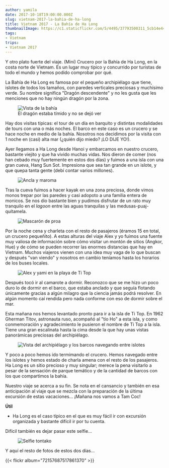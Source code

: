 ```yaml
---
author: yamila
date: 2017-10-18T19:00:00.000Z
slug: vietnam-2017-la-bahia-de-ha-long
title: Vietnam 2017 - La Bahía de Ha Long
thumbnailImage: https://c1.staticflickr.com/5/4495/37793500311_5cb14e4482_b.jpg
tags:
- Vietnam
trips:
- Vietnam 2017
---
```


Y otro plato fuerte del viaje. (Mini) Crucero por la Bahía de Ha Long, en la costa norte de Vietnam. Es un lugar muy típico y concurrido por turistas de todo el mundo y hemos podido comprobar por qué.

<!--more-->

La Bahía de Ha Long es famosa por el pequeño archipiélago que tiene, islotes de todos los tamaños, con paredes verticales preciosas y muchísimo verde. Su nombre significa "Dragón descendente" y no les gusta que les menciones que no hay ningún dragón por la zona.

<figure>
<img src="https://farm5.staticflickr.com/4495/37535245930_149ff902d0_c.jpg" alt="Vista de la bahía" />
<figcaption>El dragón estaba tímido y no se dejó ver</figcaption>
</figure>

Hay dos visitas típicas: el tour de un día en barquito y distintas modalidades de tours con una o más noches. El barco en este caso es un crucero y se hace noche en medio de la bahía. Nosotros nos decidimos por la visita con 1 noche en (casi) alta mar (¿quién dijo miedo? ¡LO DIJE YO!).

Ayer llegamos a Ha Long desde Hanoi y embarcamos en nuestro crucero, bastante viejito y que ha vivido muchas vidas. Nos dieron de comer (nos han cebado muy fuertemente en estos dos días) y fuimos a una isla con una gran cueva, Hang Sun Sot. Impresiona que sea tan grande en un islote, y que quepa tanta gente (debí contar varios millones).

<figure>
<img src="https://farm5.staticflickr.com/4454/37744856656_e79306a312_c.jpg" alt="Ancla y maroma" />
</figure>

Tras la cueva fuimos a hacer kayak en una zona preciosa, donde vimos monos trepar por las paredes y casi adopoto a una familia entera de monicos. Se nos dio bastante bien y pudimos disfrutar de un rato muy tranquilo en el <em>lagoon</em> entre las aguas tranquilas y las medusas-puaj-quítamela.

<figure>
<img src="https://farm5.staticflickr.com/4476/37535268990_d05306dc11_c.jpg" alt="Mascarón de proa" />
</figure>

Por la noche cena y charleta con el resto de pasajeros (éramos 15 en total, un crucero pequeñito). A estas alturas del viaje Alex y yo fuimos una fuente muy valiosa de información sobre cómo visitar un montón de sitios (Angkor, Hue) y de cómo se pueden recorrer las enormes distancias que hay en Vietnam. Muchos viajeros vienen con una idea muy vaga de lo que buscan y después "van viendo" y nosotros en cambio teníamos hasta los horarios de los buses locales.

<figure>
<img src="https://farm5.staticflickr.com/4463/37084138504_9230c780fa_c.jpg" alt="Alex y yami en la playa de Ti Top" />
</figure>

Después tocó ir al camarote a dormir. Reconozco que se me hizo un poco duro lo de dormir en el barco, que estaba anclado y que seguía flotando únicamente gracias a algún milagro que la ciencia jamás podrá resolver. En algún momento caí rendida pero nada conforme con eso de dormir sobre el mar.

Esta mañana nos hemos levantado pronto para ir a la isla de Ti Top. En 1962 Gherman Titov, astronauta ruso, acompañó al "tío Ho" a esta isla, y como conmemoración y agradecimiento le pusieron el nombre de Ti Top a la isla. Tiene una gran escalinata hasta la cima desde la que hay unas vistas panorámicas preciosas del archipiélago.

<figure class="pano">
<img src="https://c1.staticflickr.com/5/4464/37848258811_3e05fa3aab_o.jpg" alt="Vista del archipiélago y los barcos navegando entre islotes" />
</figure>

Y poco a poco hemos ido termimando el crucero. Hemos navegado entre los islotes y hemos estado de charla amena con el resto de los pasajeros. Ha Long es un sitio precioso y muy singular; merece la pena visitarlo a pesar de la sensación de parque temático y de la cantidad de barcos con los que compartimos la bahía.

Nuestro viaje se acerca a su fin. Se nota en el cansancio y también en esa anticipación al viaje que se mezcla con la preparación de la última excursión de estas vacaciones... ¡Mañana nos vamos a Tam Coc!

<strong>Útil</strong>

- Ha Long es el caso típico en el que es muy fácil ir con excursión organizada y bastante difícil ir por tu cuenta.

Difícil también es dejar pasar este selfie...

<figure>
<img src="https://farm5.staticflickr.com/4488/23940653508_26e03aa462_c.jpg" alt="Selfie tontako" />
</figure>

Y aquí el resto de fotos de estos dos días...

{{< flickr album="72157687517861370" >}}
